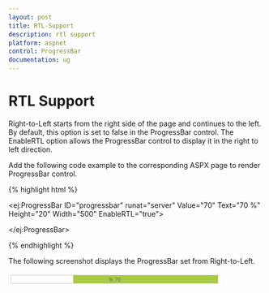 ```yaml
---
layout: post
title: RTL-Support
description: rtl support
platform: aspnet
control: ProgressBar
documentation: ug
---
```


# RTL Support

Right-to-Left starts from the right side of the page and continues to the left. By default, this option is set to false in the 
ProgressBar control. The EnableRTL option allows the ProgressBar control to display it in the right to left direction.

Add the following code example to the corresponding ASPX page to render ProgressBar control.

{% highlight html %}



 <ej:ProgressBar ID="progressbar" runat="server" Value="70" Text="70 %" Height="20" Width="500" EnableRTL="true">
 
 </ej:ProgressBar>


{% endhighlight %}

The following screenshot displays the ProgressBar set from Right-to-Left.               

![](RTL-Support_images/RTL-Support_img1.png)



